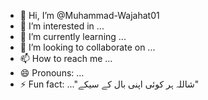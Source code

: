 - 👋 Hi, I’m @Muhammad-Wajahat01
- 👀 I’m interested in ...
- 🌱 I’m currently learning ...
- 💞️ I’m looking to collaborate on ...
- 📫 How to reach me ...
- 😄 Pronouns: ...
- ⚡ Fun fact: ..."شاللہ ہر کوئی اپنی بال کے سیکے"

<!---
Muhammad-Wajahat01/Muhammad-Wajahat01 is a ✨ special ✨ repository because its `README.md` (this file) appears on your GitHub profile.
You can click the Preview link to take a look at your changes.
--->
